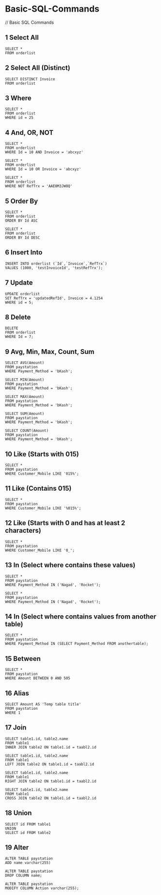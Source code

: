 # Basic-SQL-Commands
// Basic SQL Commands

## 1 Select All
```
SELECT *
FROM orderlist
```
## 2 Select All (Distinct)
```
SELECT DISTINCT Invoice
FROM orderlist
```
## 3 Where
```
SELECT *
FROM orderlist
WHERE id = 25
```
## 4 And, OR, NOT
```
SELECT *
FROM orderlist
WHERE Id = 10 AND Invoice = 'abcxyz'
```
```
SELECT *
FROM orderlist
WHERE Id = 10 OR Invoice = 'abcxyz'
```
```
SELECT *
FROM orderlist
WHERE NOT RefTrx = 'AAE0M3JW8Q'
```
## 5 Order By
```
SELECT *
FROM orderlist
ORDER BY Id ASC
```
```
SELECT *
FROM orderlist
ORDER BY Id DESC
```
## 6 Insert Into
```
INSERT INTO orderlist (`Id`,`Invoice`,`RefTrx`)
VALUES (1000, 'testInvoiceId', 'testRefTrx');
```
## 7 Update
```
UPDATE orderlist
SET RefTrx = 'updatedRefId', Invoice = 4.1254
WHERE id = 5;
```
## 8 Delete
```
DELETE
FROM orderlist
WHERE Id = 7;
```
## 9 Avg, Min, Max, Count, Sum
```
SELECT AVG(Amount)
FROM paystation
WHERE Payment_Method = 'bKash';
```
```
SELECT MIN(Amount)
FROM paystation
WHERE Payment_Method = 'bKash';
```
```
SELECT MAX(Amount)
FROM paystation
WHERE Payment_Method = 'bKash';
```
```
SELECT SUM(Amount)
FROM paystation
WHERE Payment_Method = 'bKash';
```
```
SELECT COUNT(Amount)
FROM paystation
WHERE Payment_Method = 'bKash';
```
## 10 Like (Starts with 015)
```
SELECT *
FROM paystation
WHERE Customer_Mobile LIKE '015%';
```
## 11 Like (Contains 015)
```
SELECT *
FROM paystation
WHERE Customer_Mobile LIKE '%015%';
```
## 12 Like (Starts with 0 and has at least 2 characters)
```
SELECT *
FROM paystation
WHERE Customer_Mobile LIKE '0_';
```
## 13 In (Select where contains these values)
```
SELECT * 
FROM paystation
WHERE Payment_Method IN ('Nagad', 'Rocket');
```
```
SELECT * 
FROM paystation
WHERE Payment_Method IN ('Nagad', 'Rocket');
```
## 14 In (Select where contains values from another table)
```
SELECT * 
FROM paystation
WHERE Payment_Method IN (SELECT Payment_Method FROM anothertable);
```
## 15 Between
```
SELECT * 
FROM paystation
WHERE Amount BETWEEN 0 AND 505
```
## 16 Alias
```
SELECT Amount AS 'Temp table title'
FROM paystation
WHERE 1
```
## 17 Join
```
SELECT table1.id, table2.name
FROM table1
INNER JOIN table2 ON table1.id = taabl2.id
```
```
SELECT table1.id, table2.name
FROM table1
LEFT JOIN table2 ON table1.id = taabl2.id
```
```
SELECT table1.id, table2.name
FROM table1
RIGHT JOIN table2 ON table1.id = taabl2.id
```
```
SELECT table1.id, table2.name
FROM table1
CROSS JOIN table2 ON table1.id = taabl2.id
```
## 18 Union
```
SELECT id FROM table1
UNION
SELECT id FROM table2
```
## 19 Alter
```
ALTER TABLE paystation
ADD name varchar(255)
```
```
ALTER TABLE paystation
DROP COLUMN name;
```
```
ALTER TABLE paystation
MODIFY COLUMN Action varchar(255);
```
